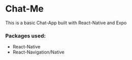 # Chat-Me
This is a basic Chat-App built with React-Native and Expo

### Packages used:
- React-Native
- React-Navigation/Native
